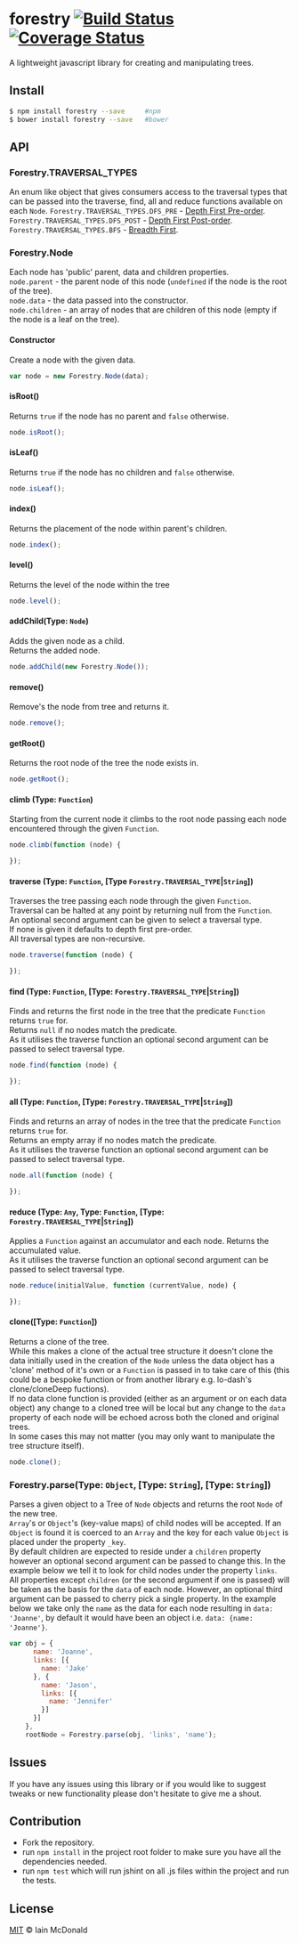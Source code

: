 forestry [![Build Status](https://travis-ci.org/iamcdonald/forestry.svg?branch=master)](https://travis-ci.org/iamcdonald/forestry) [![Coverage Status](https://coveralls.io/repos/iamcdonald/forestry/badge.svg?branch=master&service=github)](https://coveralls.io/github/iamcdonald/forestry?branch=master)
===============

A lightweight javascript library for creating and manipulating trees.

## Install

```sh
$ npm install forestry --save     #npm
$ bower install forestry --save   #bower
```

## API

### Forestry.TRAVERSAL_TYPES
An enum like object that gives consumers access to the traversal types that can be passed into the traverse, find, all and reduce functions available on each `Node`.
`Forestry.TRAVERSAL_TYPES.DFS_PRE` - [Depth First Pre-order](http://en.wikipedia.org/wiki/Tree_traversal#Pre-order).  
`Forestry.TRAVERSAL_TYPES.DFS_POST` - [Depth First Post-order](http://en.wikipedia.org/wiki/Tree_traversal#Post-order).  
`Forestry.TRAVERSAL_TYPES.BFS` - [Breadth First](http://en.wikipedia.org/wiki/Tree_traversal#Breadth-first).  
### Forestry.Node
Each node has 'public' parent, data and children properties.  
`node.parent` - the parent node of this node (`undefined` if the node is the root of the tree).  
`node.data` - the data passed into the constructor.  
`node.children` - an array of nodes that are children of this node (empty if the node is a leaf on the tree).
#### Constructor
Create a node with the given data.  
```js
var node = new Forestry.Node(data);
```
#### isRoot()
Returns `true` if the node has no parent and `false` otherwise.
```js
node.isRoot();
```
#### isLeaf()
Returns `true` if the node has no children and `false` otherwise.
```js
node.isLeaf();
```
#### index()
Returns the placement of the node within parent's children.
```js
node.index();
```
#### level()
Returns the level of the node within the tree
```js
node.level();
```
#### addChild(Type: `Node`)
Adds the given node as a child.  
Returns the added node.
```js
node.addChild(new Forestry.Node());
```
#### remove()
Remove's the node from tree and returns it.
```js
node.remove();
```
#### getRoot()
Returns the root node of the tree the node exists in.
```js
node.getRoot();
```
#### climb (Type: `Function`)
Starting from the current node it climbs to the root node passing each node encountered through the given `Function`.
```js
node.climb(function (node) {

});
```
#### traverse (Type: `Function`, [Type `Forestry.TRAVERSAL_TYPE`|`String`])
Traverses the tree passing each node through the given `Function`.  
Traversal can be halted at any point by returning null from the `Function`.  
An optional second argument can be given to select a traversal type.  
If none is given it defaults to depth first pre-order.  
All traversal types are non-recursive.
```js
node.traverse(function (node) {

});
```
#### find (Type: `Function`, [Type: `Forestry.TRAVERSAL_TYPE`|`String`])
Finds and returns the first node in the tree that the predicate `Function` returns `true` for.  
Returns `null` if no nodes match the predicate.  
As it utilises the traverse function an optional second argument can be passed to select traversal type.
```js
node.find(function (node) {

});
```
#### all (Type: `Function`, [Type: `Forestry.TRAVERSAL_TYPE`|`String`])
Finds and returns an array of nodes in the tree that the predicate `Function` returns `true` for.  
Returns an empty array if no nodes match the predicate.  
As it utilises the traverse function an optional second argument can be passed to select traversal type.
```js
node.all(function (node) {

});
```
#### reduce (Type: `Any`, Type: `Function`, [Type: `Forestry.TRAVERSAL_TYPE`|`String`])
Applies a `Function` against an accumulator and each node. Returns the accumulated value.  
As it utilises the traverse function an optional second argument can be passed to select traversal type.
```js
node.reduce(initialValue, function (currentValue, node) {

});
```
#### clone([Type: `Function`])
Returns a clone of the tree.  
While this makes a clone of the actual tree structure it doesn't clone the data initially used in the creation of the `Node` unless the data object has a 'clone' method of it's own or a `Function` is passed in to take care of this (this could be a bespoke function or from another library e.g. lo-dash's clone/cloneDeep fuctions).  
If no data clone function is provided (either as an argument or on each data object) any change to a cloned tree will be local but any change to the `data` property of each node will be echoed across both the cloned and original trees.  
In some cases this may not matter (you may only want to manipulate the tree structure itself).
```js
node.clone();
```

### Forestry.parse(Type: `Object`, [Type: `String`], [Type: `String`])
Parses a given object to a Tree of `Node` objects and returns the root `Node` of the new tree.  
`Array`'s or `Object`'s (key-value maps) of child nodes will be accepted. If an `Object` is found it is coerced to an `Array` and the key for each value `Object` is placed under the property `_key`.  
By default children are expected to reside under a `children` property however an optional second argument can be passed to change this. In the example below we tell it to look for child nodes under the property `links`.  
All properties except `children` (or the second argument if one is passed) will be taken as the basis for the `data` of each node. However, an optional third argument can be passed to cherry pick a single property. In the example below we take only the `name` as the data for each node resulting in `data: 'Joanne'`, by default it would have been an object i.e. `data: {name: 'Joanne'}`.  
```js
var obj = {
      name: 'Joanne',
      links: [{
        name: 'Jake'
      }, {
        name: 'Jason',
        links: [{
          name: 'Jennifer'
        }]
      }]
    },
    rootNode = Forestry.parse(obj, 'links', 'name');
```
## Issues
If you have any issues using this library or if you would like to suggest tweaks or new functionality please don't hesitate to give me a shout.  

## Contribution
* Fork the repository.
* run `npm install` in the project root folder to make sure you have all the dependencies needed.
* run `npm test` which will run jshint on all .js files within the project and run the tests.

## License

[MIT](http://opensource.org/licenses/MIT) © Iain McDonald
